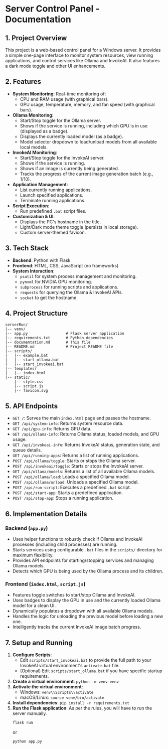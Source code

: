 # Server Control Panel - Documentation

## 1. Project Overview

This project is a web-based control panel for a Windows server. It provides a simple one-page interface to monitor system resources, view running applications, and control services like Ollama and InvokeAI. It also features a dark mode toggle and other UI enhancements.

## 2. Features

-   **System Monitoring**: Real-time monitoring of:
    -   CPU and RAM usage (with graphical bars).
    -   GPU usage, temperature, memory, and fan speed (with graphical bars).
-   **Ollama Monitoring**:
    -   Start/Stop toggle for the Ollama server.
    -   Shows if the service is running, including which GPU is in use (displayed as a badge).
    -   Displays the currently loaded model (as a badge).
    -   Model selector dropdown to load/unload models from all available local models.
-   **InvokeAI Monitoring**:
    -   Start/Stop toggle for the InvokeAI server.
    -   Shows if the service is running.
    -   Shows if an image is currently being generated.
    -   Tracks the progress of the current image generation batch (e.g., 1/10).
-   **Application Management**:
    -   List currently running applications.
    -   Launch specified applications.
    -   Terminate running applications.
-   **Script Execution**:
    -   Run predefined `.bat` script files.
-   **Customization & UI**:
    -   Displays the PC's hostname in the title.
    -   Light/Dark mode theme toggle (persists in local storage).
    -   Custom server-themed favicon.

## 3. Tech Stack

-   **Backend**: Python with Flask
-   **Frontend**: HTML, CSS, JavaScript (no frameworks)
-   **System Interaction**:
    -   `psutil` for system process management and monitoring.
    -   `pynvml` for NVIDIA GPU monitoring.
    -   `subprocess` for running scripts and applications.
    -   `requests` for querying the Ollama & InvokeAI APIs.
    -   `socket` to get the hostname.

## 4. Project Structure

```
serverRun/
|-- venv/
|-- app.py                 # Flask server application
|-- requirements.txt       # Python dependencies
|-- documentation.md       # This file
|-- README.md              # Project README file
|-- scripts/
|   |-- example.bat
|   |-- start_ollama.bat
|   |-- start_invokeai.bat
|-- templates/
|   |-- index.html
|-- static/
    |-- style.css
    |-- script.js
    |-- favicon.svg
```

## 5. API Endpoints

-   `GET /`: Serves the main `index.html` page and passes the hostname.
-   `GET /api/system-info`: Returns system resource data.
-   `GET /api/gpu-info`: Returns GPU data.
-   `GET /api/ollama-info`: Returns Ollama status, loaded models, and GPU usage.
-   `GET /api/invokeai-info`: Returns InvokeAI status, generation state, and queue details.
-   `GET /api/running-apps`: Returns a list of running applications.
-   `POST /api/ollama/toggle`: Starts or stops the Ollama server.
-   `POST /api/invokeai/toggle`: Starts or stops the InvokeAI server.
-   `GET /api/ollama/models`: Returns a list of all available Ollama models.
-   `POST /api/ollama/load`: Loads a specified Ollama model.
-   `POST /api/ollama/unload`: Unloads a specified Ollama model.
-   `POST /api/run-script`: Executes a predefined `.bat` script.
-   `POST /api/start-app`: Starts a predefined application.
-   `POST /api/stop-app`: Stops a running application.

## 6. Implementation Details

### Backend (`app.py`)
-   Uses helper functions to robustly check if Ollama and InvokeAI processes (including child processes) are running.
-   Starts services using configurable `.bat` files in the `scripts/` directory for maximum flexibility.
-   Provides API endpoints for starting/stopping services and managing Ollama models.
-   Detects which GPU is being used by the Ollama process and its children.

### Frontend (`index.html`, `script.js`)
-   Features toggle switches to start/stop Ollama and InvokeAI.
-   Uses badges to display the GPU in use and the currently loaded Ollama model for a clean UI.
-   Dynamically populates a dropdown with all available Ollama models.
-   Handles the logic for unloading the previous model before loading a new one.
-   Intelligently tracks the current InvokeAI image batch progress.

## 7. Setup and Running

1.  **Configure Scripts**:
    -   Edit `scripts/start_invokeai.bat` to provide the full path to your InvokeAI virtual environment's `activate.bat` file.
    -   (Optional) Edit `scripts/start_ollama.bat` if you have specific startup requirements.
2.  **Create a virtual environment**: `python -m venv venv`
3.  **Activate the virtual environment**:
    -   Windows: `venv\\Scripts\\activate`
    -   macOS/Linux: `source venv/bin/activate`
4.  **Install dependencies**: `pip install -r requirements.txt`
5.  **Run the Flask application**:
    As per the rules, you will have to run the server manually.
    ```bash
    flask run
    ```
    or
    ```bash
    python app.py
    ```